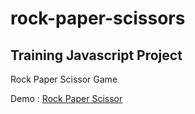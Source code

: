 # rock-paper-scissors

## Training Javascript Project
Rock Paper Scissor Game

Demo : [Rock Paper Scissor](https://rakuzo.github.io/rock-paper-scissors/)